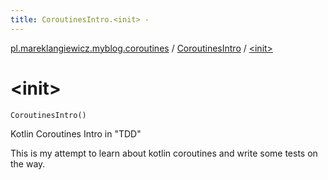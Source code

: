 ```yaml
---
title: CoroutinesIntro.<init> - 
---
```


[pl.mareklangiewicz.myblog.coroutines](../index.md) / [CoroutinesIntro](index.md) / [&lt;init&gt;](.)

# &lt;init&gt;

`CoroutinesIntro()`

Kotlin Coroutines Intro in "TDD"

This is my attempt to learn about kotlin coroutines and write some tests on the way.


